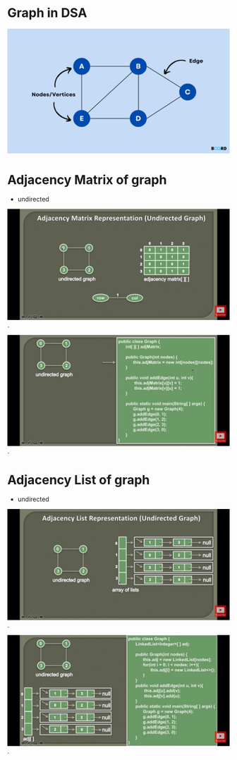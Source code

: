 # Graph in DSA

![Local Image](./images/Graphs-in-DSA.png)

# Adjacency Matrix of graph  

- undirected 

![Local Image](./images/image-1.jpeg).

![Local Image](./images/image-2.jpeg).

# Adjacency List of graph

- undirected 

![Local Image](./images/image-2-1.jpeg).

![Local Image](./images/image-2-2.jpeg).
